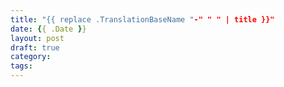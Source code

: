 ```yaml
---
title: "{{ replace .TranslationBaseName "-" " " | title }}"
date: {{ .Date }}
layout: post
draft: true
category:
tags:
---
```


